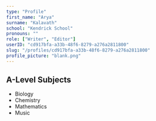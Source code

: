 ```yaml
---
type: "Profile"
first_name: "Arya"
surname: "Kalavath"
school: "Kendrick School"
pronouns: ""
role: ["Writer", "Editor"]
userID: "cd917bfa-a33b-48f6-8279-a276a2811800"
slug: "/profiles/cd917bfa-a33b-48f6-8279-a276a2811800"
profile_picture: "blank.png"
---
```


## A-Level Subjects

- Biology
- Chemistry
- Mathematics
- Music
    